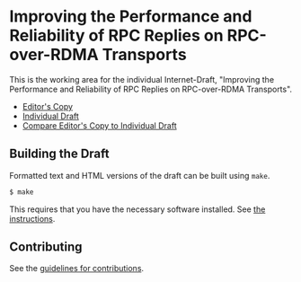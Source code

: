 # Improving the Performance and Reliability of RPC Replies on RPC-over-RDMA Transports

This is the working area for the individual Internet-Draft, "Improving the Performance and Reliability of RPC Replies on RPC-over-RDMA Transports".

* [Editor's Copy](https://chucklever.github.io/i-d-rpcrdma-reliable-reply/#go.draft-cel-nfsv4-rpcrdma-reliable-reply.html)
* [Individual Draft](https://tools.ietf.org/html/draft-cel-nfsv4-rpcrdma-reliable-reply)
* [Compare Editor's Copy to Individual Draft](https://chucklever.github.io/i-d-rpcrdma-reliable-reply/#go.draft-cel-nfsv4-rpcrdma-reliable-reply.diff)

## Building the Draft

Formatted text and HTML versions of the draft can be built using `make`.

```sh
$ make
```

This requires that you have the necessary software installed.  See
[the instructions](https://github.com/martinthomson/i-d-template/blob/master/doc/SETUP.md).


## Contributing

See the
[guidelines for contributions](https://github.com/chucklever/i-d-rpcrdma-reliable-reply/blob/master/CONTRIBUTING.md).
